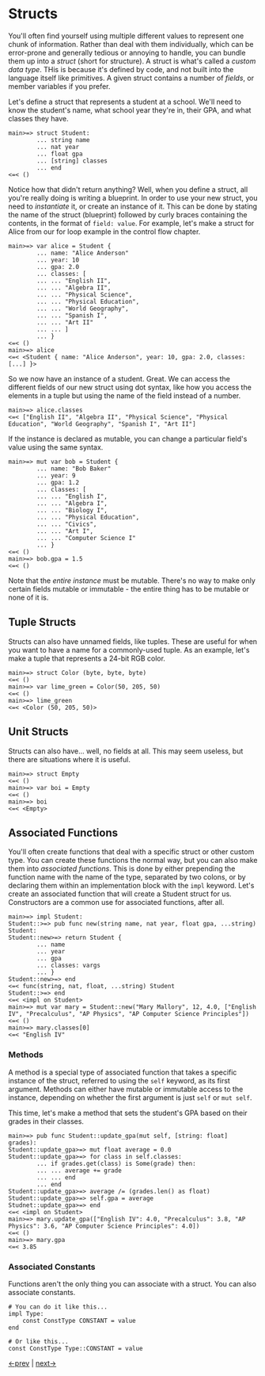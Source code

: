 # Structs

You'll often find yourself using multiple different values to represent one chunk of information. Rather than deal with them individually, which can be error-prone and generally tedious or annoying to handle, you can bundle them up into a _struct_ (short for structure). A struct is what's called a _custom data type_. THis is because it's defined by code, and not built into the language itself like primitives. A given struct contains a number of _fields_, or member variables if you prefer.

Let's define a struct that represents a student at a school. We'll need to know the student's name, what school year they're in, their GPA, and what classes they have.

```
main>=> struct Student:
		... string name
		... nat year
		... float gpa
		... [string] classes
		... end
<=< ()
```

Notice how that didn't return anything? Well, when you define a struct, all you're really doing is writing a blueprint. In order to use your new struct, you need to _instantiate_ it, or create an instance of it. This can be done by stating the name of the struct (blueprint) followed by curly braces containing the contents, in the format of `field: value`. For example, let's make a struct for Alice from our for loop example in the control flow chapter.

```
main>=> var alice = Student {
		... name: "Alice Anderson"
		... year: 10
		... gpa: 2.0
		... classes: [
		... ... "English II",
		... ... "Algebra II",
		... ... "Physical Science",
		... ... "Physical Education",
		... ... "World Geography",
		... ... "Spanish I",
		... ... "Art II"
		... ... ]
		... }
<=< ()
main>=> alice
<=< <Student { name: "Alice Anderson", year: 10, gpa: 2.0, classes: [...] }>
```

So we now have an instance of a student. Great. We can access the different fields of our new struct using dot syntax, like how you access the elements in a tuple but using the name of the field instead of a number.

```
main>=> alice.classes
<=< ["English II", "Algebra II", "Physical Science", "Physical Education", "World Geography", "Spanish I", "Art II"]
```

If the instance is declared as mutable, you can change a particular field's value using the same syntax.

```
main>=> mut var bob = Student {
		... name: "Bob Baker"
		... year: 9
		... gpa: 1.2
		... classes: [
		... ... "English I",
		... ... "Algebra I",
		... ... "Biology I",
		... ... "Physical Education",
		... ... "Civics",
		... ... "Art I",
		... ... "Computer Science I"
		... }
<=< ()
main>=> bob.gpa = 1.5
<=< ()
```

Note that the _entire instance_ must be mutable. There's no way to make only certain fields mutable or immutable - the entire thing has to be mutable or none of it is.

## Tuple Structs

Structs can also have unnamed fields, like tuples. These are useful for when you want to have a name for a commonly-used tuple. As an example, let's make a tuple that represents a 24-bit RGB color.

```
main>=> struct Color (byte, byte, byte)
<=< ()
main>=> var lime_green = Color(50, 205, 50)
<=< ()
main>=> lime_green
<=< <Color (50, 205, 50)>
```

## Unit Structs

Structs can also have... well, no fields at all. This may seem useless, but there are situations where it is useful.

```
main>=> struct Empty
<=< ()
main>=> var boi = Empty
<=< ()
main>=> boi
<=< <Empty>
```

## Associated Functions

You'll often create functions that deal with a specific struct or other custom type. You can create these functions the normal way, but you can also make them into _associated functions_. This is done by either prepending the function name with the name of the type, separated by two colons, or by declaring them within an implementation block with the `impl` keyword. Let's create an associated function that will create a Student struct for us. Constructors are a common use for associated functions, after all.

```
main>=> impl Student:
Student::>=> pub func new(string name, nat year, float gpa, ...string) Student:
Student::new>=> return Student {
		... name
		... year
		... gpa
		... classes: vargs
		... }
Student::new>=> end
<=< func(string, nat, float, ...string) Student
Student::>=> end
<=< <impl on Student>
main>=> mut var mary = Student::new("Mary Mallory", 12, 4.0, ["English IV", "Precalculus", "AP Physics", "AP Computer Science Principles"])
<=< ()
main>=> mary.classes[0]
<=< "English IV"
```

### Methods

A method is a special type of associated function that takes a specific instance of the struct, referred to using the `self` keyword, as its first argument. Methods can either have mutable or immutable access to the instance, depending on whether the first argument is just `self` or `mut self`.

This time, let's make a method that sets the student's GPA based on their grades in their classes.

```
main>=> pub func Student::update_gpa(mut self, [string: float] grades):
Student::update_gpa>=> mut float average = 0.0
Student::update_gpa>=> for class in self.classes:
		... if grades.get(class) is Some(grade) then:
		... ... average += grade
		... ... end
		... end
Student::update_gpa>=> average /= (grades.len() as float)
Student::update_gpa>=> self.gpa = average
Studnet::update_gpa>=> end
<=< <impl on Student>
main>=> mary.update_gpa(["English IV": 4.0, "Precalculus": 3.8, "AP Physics": 3.6, "AP Computer Science Principles": 4.0])
<=< ()
main>=> mary.gpa
<=< 3.85
```

### Associated Constants

Functions aren't the only thing you can associate with a struct. You can also associate constants.

```rouge
# You can do it like this...
impl Type:
	const ConstType CONSTANT = value
end

# Or like this...
const ConstType Type::CONSTANT = value
```

[<-prev](5_functions.md) | [next->](7_enums.md)